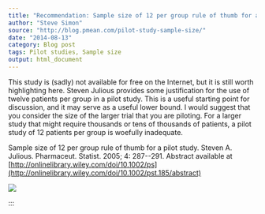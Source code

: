 ```yaml
---
title: "Recommendation: Sample size of 12 per group rule of thumb for a pilot study"
author: "Steve Simon"
source: "http://blog.pmean.com/pilot-study-sample-size/"
date: "2014-08-13"
category: Blog post
tags: Pilot studies, Sample size
output: html_document
---
```


This study is (sadly) not available for free on the Internet, but it is
still worth highlighting here. Steven Julious provides some
justification for the use of twelve patients per group in a pilot study.
This is a useful starting point for discussion, and it may serve as a
useful lower bound. I would suggest that you consider the size of the
larger trial that you are piloting. For a larger study that might
require thousands or tens of thousands of patients, a pilot study of 12
patients per group is woefully inadequate.

<!---More--->

Sample size of 12 per group rule of thumb for a pilot study. Steven A.
Julious. Pharmaceut. Statist. 2005; 4: 287--291. Abstract available at
[http://onlinelibrary.wiley.com/doi/10.1002/ps](http://onlinelibrary.wiley.com/doi/10.1002/pst.185/abstract)

![](../../images/pilot-study-sample-size01.png)


:::

